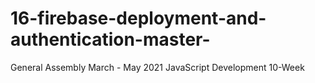 # 16-firebase-deployment-and-authentication-master-
General Assembly March - May 2021 JavaScript Development 10-Week 
